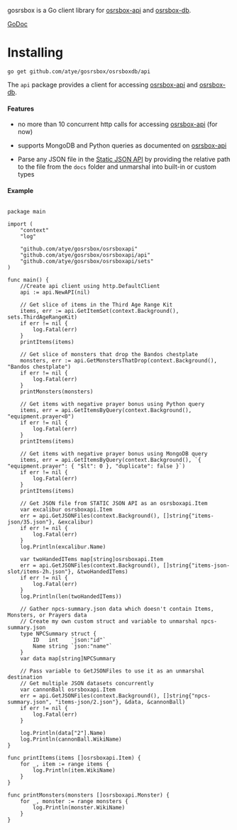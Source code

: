 gosrsbox is a Go client library for [osrsbox-api](https://api.osrsbox.com) and  [osrsbox-db](https://github.com/osrsbox/osrsbox-db/tree/master/docs).

[GoDoc](https://godoc.org/github.com/atye/gosrsbox/osrsboxapi/api)

# Installing

```go get github.com/atye/gosrsbox/osrsboxdb/api```

The `api` package provides a client for accessing [osrsbox-api](https://api.osrsbox.com) and [osrsbox-db](https://github.com/osrsbox/osrsbox-db/tree/master/docs).

#### Features

- no more than 10 concurrent http calls for accessing [osrsbox-api](https://api.osrsbox.com) (for now)

- supports MongoDB and Python queries as documented on [osrsbox-api](https://api.osrsbox.com)

- Parse any JSON file in the [Static JSON API](https://www.osrsbox.com/projects/osrsbox-db/#the-osrsbox-static-json-api) by providing the relative path to the file from the `docs` folder and unmarshal into built-in or custom types

#### Example

```

package main

import (
	"context"
	"log"

	"github.com/atye/gosrsbox/osrsboxapi"
	"github.com/atye/gosrsbox/osrsboxapi/api"
	"github.com/atye/gosrsbox/osrsboxapi/sets"
)

func main() {
	//Create api client using http.DefaultClient
	api := api.NewAPI(nil)

	// Get slice of items in the Third Age Range Kit
	items, err := api.GetItemSet(context.Background(), sets.ThirdAgeRangeKit)
	if err != nil {
		log.Fatal(err)
	}
	printItems(items)

	// Get slice of monsters that drop the Bandos chestplate
	monsters, err := api.GetMonstersThatDrop(context.Background(), "Bandos chestplate")
	if err != nil {
		log.Fatal(err)
	}
	printMonsters(monsters)

	// Get items with negative prayer bonus using Python query
	items, err = api.GetItemsByQuery(context.Background(), "equipment.prayer<0")
	if err != nil {
		log.Fatal(err)
	}
	printItems(items)

	// Get items with negative prayer bonus using MongoDB query
	items, err = api.GetItemsByQuery(context.Background(), `{ "equipment.prayer": { "$lt": 0 }, "duplicate": false }`)
	if err != nil {
		log.Fatal(err)
	}
	printItems(items)

	// Get JSON file from STATIC JSON API as an osrsboxapi.Item
	var excalibur osrsboxapi.Item
	err = api.GetJSONFiles(context.Background(), []string{"items-json/35.json"}, &excalibur)
	if err != nil {
		log.Fatal(err)
	}
	log.Println(excalibur.Name)

	var twoHandedITems map[string]osrsboxapi.Item
	err = api.GetJSONFiles(context.Background(), []string{"items-json-slot/items-2h.json"}, &twoHandedITems)
	if err != nil {
		log.Fatal(err)
	}
	log.Println(len(twoHandedITems))

	// Gather npcs-summary.json data which doesn't contain Items, Monsters, or Prayers data
	// Create my own custom struct and variable to unmarshal npcs-summary.json
	type NPCSummary struct {
		ID   int    `json:"id"`
		Name string `json:"name"`
	}
	var data map[string]NPCSummary

	// Pass variable to GetJSONFiles to use it as an unmarshal destination
	// Get multiple JSON datasets concurrently
	var cannonBall osrsboxapi.Item
	err = api.GetJSONFiles(context.Background(), []string{"npcs-summary.json", "items-json/2.json"}, &data, &cannonBall)
	if err != nil {
		log.Fatal(err)
	}

	log.Println(data["2"].Name)
	log.Println(cannonBall.WikiName)
}

func printItems(items []osrsboxapi.Item) {
	for _, item := range items {
		log.Println(item.WikiName)
	}
}

func printMonsters(monsters []osrsboxapi.Monster) {
	for _, monster := range monsters {
		log.Println(monster.WikiName)
	}
}


```
